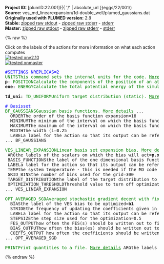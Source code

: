 **Project ID:** [plumID:22.001]({{ '/' | absolute_url }}eggs/22/001/)  
**Source:** ves_md_linearexpansion/1d-double_well/plumed_gaussians.dat  
**Originally used with PLUMED version:** 2.8  
**Stable:** [zipped raw stdout](plumed_gaussians.dat.plumed.stdout.txt.zip) - [zipped raw stderr](plumed_gaussians.dat.plumed.stderr.txt.zip) - [stderr](plumed_gaussians.dat.plumed.stderr)  
**Master:** [zipped raw stdout](plumed_gaussians.dat.plumed_master.stdout.txt.zip) - [zipped raw stderr](plumed_gaussians.dat.plumed_master.stderr.txt.zip) - [stderr](plumed_gaussians.dat.plumed_master.stderr)  

{% raw %}
<div class="plumedpreheader">
<div class="headerInfo" id="value_details_data/ves_md_linearexpansion/1d-double_well/plumed_gaussians.dat"> Click on the labels of the actions for more information on what each action computes </div>
<div class="containerBadge">
<div class="headerBadge"><a href="plumed_gaussians.dat.plumed.stderr"><img src="https://img.shields.io/badge/v2.10-passing-green.svg" alt="tested onv2.10" /></a></div>
<div class="headerBadge"><a href="plumed_gaussians.dat.plumed_master.stderr"><img src="https://img.shields.io/badge/master-passing-green.svg" alt="tested onmaster" /></a></div>
</div>
</div>
<pre class="plumedlisting">
<span style="color:blue" class="comment">#SETTINGS NREPLICAS=2</span>
<span class="plumedtooltip" style="color:green">UNITS<span class="right">This command sets the internal units for the code. <a href="https://www.plumed.org/doc-master/user-doc/html/UNITS" style="color:green">More details</a><i></i></span></span> <span class="plumedtooltip">NATURAL<span class="right"> use natural units<i></i></span></span>
<span style="display:none;" id="data/ves_md_linearexpansion/1d-double_well/plumed_gaussians.dat">The UNITS action with label <b></b> calculates something</span><b name="data/ves_md_linearexpansion/1d-double_well/plumed_gaussians.datp" onclick='showPath("data/ves_md_linearexpansion/1d-double_well/plumed_gaussians.dat","data/ves_md_linearexpansion/1d-double_well/plumed_gaussians.datp","data/ves_md_linearexpansion/1d-double_well/plumed_gaussians.datp","brown")'>p</b>: <span class="plumedtooltip" style="color:green">POSITION<span class="right">Calculate the components of the position of an atom or atoms. <a href="https://www.plumed.org/doc-master/user-doc/html/POSITION" style="color:green">More details</a><i></i></span></span> <span class="plumedtooltip">ATOM<span class="right">the atom number<i></i></span></span>=1
<span style="display:none;" id="data/ves_md_linearexpansion/1d-double_well/plumed_gaussians.datp">The POSITION action with label <b>p</b> calculates the following quantities:<table  align="center" frame="void" width="95%" cellpadding="5%"><tr><td width="5%"><b> Quantity </b>  </td><td><b> Description </b> </td></tr><tr><td width="5%">p.x</td><td>the x-component of the atom position</td></tr><tr><td width="5%">p.y</td><td>the y-component of the atom position</td></tr><tr><td width="5%">p.z</td><td>the z-component of the atom position</td></tr></table></span><b name="data/ves_md_linearexpansion/1d-double_well/plumed_gaussians.datene" onclick='showPath("data/ves_md_linearexpansion/1d-double_well/plumed_gaussians.dat","data/ves_md_linearexpansion/1d-double_well/plumed_gaussians.datene","data/ves_md_linearexpansion/1d-double_well/plumed_gaussians.datene","brown")'>ene</b>: <span class="plumedtooltip" style="color:green">ENERGY<span class="right">Calculate the total potential energy of the simulation box. <a href="https://www.plumed.org/doc-master/user-doc/html/ENERGY" style="color:green">More details</a><i></i></span></span>
<br/><span style="display:none;" id="data/ves_md_linearexpansion/1d-double_well/plumed_gaussians.datene">The ENERGY action with label <b>ene</b> calculates something</span><b name="data/ves_md_linearexpansion/1d-double_well/plumed_gaussians.dattd_uni" onclick='showPath("data/ves_md_linearexpansion/1d-double_well/plumed_gaussians.dat","data/ves_md_linearexpansion/1d-double_well/plumed_gaussians.dattd_uni","data/ves_md_linearexpansion/1d-double_well/plumed_gaussians.dattd_uni","brown")'>td_uni</b>: <span class="plumedtooltip" style="color:green">TD_UNIFORM<span class="right">Uniform target distribution (static). <a href="https://www.plumed.org/doc-master/user-doc/html/TD_UNIFORM" style="color:green">More details</a><i></i></span></span>
<br/><span style="color:blue" class="comment"># Basisset</span>
<span style="display:none;" id="data/ves_md_linearexpansion/1d-double_well/plumed_gaussians.dattd_uni">The TD_UNIFORM action with label <b>td_uni</b> calculates something</span><span class="plumedtooltip" style="color:green">BF_GAUSSIANS<span class="right">Gaussian basis functions. <a href="https://www.plumed.org/doc-master/user-doc/html/BF_GAUSSIANS" style="color:green">More details</a><i></i></span></span> ...
  <span class="plumedtooltip">ORDER<span class="right">The order of the basis function expansion<i></i></span></span>=18
  <span class="plumedtooltip">MINIMUM<span class="right">The minimum of the interval on which the basis functions are defined<i></i></span></span>=-3.0
  <span class="plumedtooltip">MAXIMUM<span class="right">The maximum of the interval on which the basis functions are defined<i></i></span></span>=+3.0
  <span class="plumedtooltip">WIDTH<span class="right">The width (i<i></i></span></span>=0.25
  <span class="plumedtooltip">LABEL<span class="right">a label for the action so that its output can be referenced in the input to other actions<i></i></span></span>=<b name="data/ves_md_linearexpansion/1d-double_well/plumed_gaussians.datbf1" onclick='showPath("data/ves_md_linearexpansion/1d-double_well/plumed_gaussians.dat","data/ves_md_linearexpansion/1d-double_well/plumed_gaussians.datbf1","data/ves_md_linearexpansion/1d-double_well/plumed_gaussians.datbf1","brown")'>bf1</b>
... BF_GAUSSIANS
<br/><span style="display:none;" id="data/ves_md_linearexpansion/1d-double_well/plumed_gaussians.datbf1">The BF_GAUSSIANS action with label <b>bf1</b> calculates something</span><span class="plumedtooltip" style="color:green">VES_LINEAR_EXPANSION<span class="right">Linear basis set expansion bias. <a href="https://www.plumed.org/doc-master/user-doc/html/VES_LINEAR_EXPANSION" style="color:green">More details</a><i></i></span></span> ...
 <span class="plumedtooltip">ARG<span class="right">the labels of the scalars on which the bias will act<i></i></span></span>=<b name="data/ves_md_linearexpansion/1d-double_well/plumed_gaussians.datp">p.x</b>
 <span class="plumedtooltip">BASIS_FUNCTIONS<span class="right">the label of the one dimensional basis functions that should be used<i></i></span></span>=<b name="data/ves_md_linearexpansion/1d-double_well/plumed_gaussians.datbf1">bf1</b>
 <span class="plumedtooltip">LABEL<span class="right">a label for the action so that its output can be referenced in the input to other actions<i></i></span></span>=<b name="data/ves_md_linearexpansion/1d-double_well/plumed_gaussians.datb1" onclick='showPath("data/ves_md_linearexpansion/1d-double_well/plumed_gaussians.dat","data/ves_md_linearexpansion/1d-double_well/plumed_gaussians.datb1","data/ves_md_linearexpansion/1d-double_well/plumed_gaussians.datb1","brown")'>b1</b>
 <span class="plumedtooltip">TEMP<span class="right">the system temperature - this is needed if the MD code does not pass the temperature to PLUMED<i></i></span></span>=0.5
 <span class="plumedtooltip">GRID_BINS<span class="right">the number of bins used for the grid<i></i></span></span>=300
 <span class="plumedtooltip">TARGET_DISTRIBUTION<span class="right">the label of the target distribution to be used<i></i></span></span>=<b name="data/ves_md_linearexpansion/1d-double_well/plumed_gaussians.dattd_uni">td_uni</b>
 <span class="plumedtooltip">OPTIMIZATION_THRESHOLD<span class="right">Threshold value to turn off optimization of localized basis functions<i></i></span></span>=0.000001
... VES_LINEAR_EXPANSION
<br/><span style="display:none;" id="data/ves_md_linearexpansion/1d-double_well/plumed_gaussians.datb1">The VES_LINEAR_EXPANSION action with label <b>b1</b> calculates the following quantities:<table  align="center" frame="void" width="95%" cellpadding="5%"><tr><td width="5%"><b> Quantity </b>  </td><td><b> Description </b> </td></tr><tr><td width="5%">b1.bias</td><td>the instantaneous value of the bias potential</td></tr><tr><td width="5%">b1.force2</td><td>the instantaneous value of the squared force due to this bias potential</td></tr></table></span><span class="plumedtooltip" style="color:green">OPT_AVERAGED_SGD<span class="right">Averaged stochastic gradient decent with fixed step size. <a href="https://www.plumed.org/doc-master/user-doc/html/OPT_AVERAGED_SGD" style="color:green">More details</a><i></i></span></span> ...
  <span class="plumedtooltip">BIAS<span class="right">the label of the VES bias to be optimized<i></i></span></span>=<b name="data/ves_md_linearexpansion/1d-double_well/plumed_gaussians.datb1">b1</b>
  <span class="plumedtooltip">STRIDE<span class="right">the frequency of updating the coefficients given in the number of MD steps<i></i></span></span>=500
  <span class="plumedtooltip">LABEL<span class="right">a label for the action so that its output can be referenced in the input to other actions<i></i></span></span>=<b name="data/ves_md_linearexpansion/1d-double_well/plumed_gaussians.dato1" onclick='showPath("data/ves_md_linearexpansion/1d-double_well/plumed_gaussians.dat","data/ves_md_linearexpansion/1d-double_well/plumed_gaussians.dato1","data/ves_md_linearexpansion/1d-double_well/plumed_gaussians.dato1","brown")'>o1</b>
  <span class="plumedtooltip">STEPSIZE<span class="right">the step size used for the optimization<i></i></span></span>=0.5
  <span class="plumedtooltip">FES_OUTPUT<span class="right">how often the FES(s) should be written out to file<i></i></span></span>=100
  <span class="plumedtooltip">BIAS_OUTPUT<span class="right">how often the bias(es) should be written out to file<i></i></span></span>=500
  <span class="plumedtooltip">COEFFS_OUTPUT<span class="right"> how often the coefficients should be written to file<i></i></span></span>=10
... OPT_AVERAGED_SGD
<br/><span style="display:none;" id="data/ves_md_linearexpansion/1d-double_well/plumed_gaussians.dato1">The OPT_AVERAGED_SGD action with label <b>o1</b> calculates the following quantities:<table  align="center" frame="void" width="95%" cellpadding="5%"><tr><td width="5%"><b> Quantity </b>  </td><td><b> Description </b> </td></tr><tr><td width="5%">o1.value</td><td>a scalar</td></tr></table></span><span class="plumedtooltip" style="color:green">PRINT<span class="right">Print quantities to a file. <a href="https://www.plumed.org/doc-master/user-doc/html/PRINT" style="color:green">More details</a><i></i></span></span> <span class="plumedtooltip">ARG<span class="right">the labels of the values that you would like to print to the file<i></i></span></span>=* <span class="plumedtooltip">FILE<span class="right">the name of the file on which to output these quantities<i></i></span></span>=colvar.data <span class="plumedtooltip">STRIDE<span class="right"> the frequency with which the quantities of interest should be output<i></i></span></span>=100
</pre>
{% endraw %}
